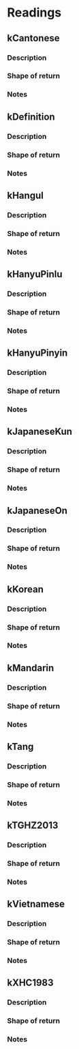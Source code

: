 # Readings

## kCantonese
### Description
>
### Shape of return

### Notes

## kDefinition
### Description
>
### Shape of return

### Notes

## kHangul
### Description
>
### Shape of return

### Notes

## kHanyuPinlu
### Description
>
### Shape of return

### Notes

## kHanyuPinyin
### Description
>
### Shape of return

### Notes

## kJapaneseKun
### Description
>
### Shape of return

### Notes

## kJapaneseOn
### Description
>
### Shape of return

### Notes

## kKorean
### Description
>
### Shape of return

### Notes

## kMandarin
### Description
>
### Shape of return

### Notes

## kTang
### Description
>
### Shape of return

### Notes

## kTGHZ2013
### Description
>
### Shape of return

### Notes

## kVietnamese
### Description
>
### Shape of return

### Notes

## kXHC1983
### Description
>
### Shape of return

### Notes
